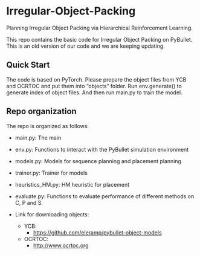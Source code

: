 # Irregular-Object-Packing
Planning Irregular Object Packing via Hierarchical Reinforcement Learning.

This repo contains the basic code for Irregular Object Packing on PyBullet. 
This is an old version of our code and we are keeping updating.

## Quick Start

The code is based on PyTorch. Please prepare the object files from YCB and OCRTOC and put them into “objects” folder. Run env.generate() to generate index of object files. And then run main.py to train the model. 

 
## Repo organization 

The repo is organized as follows:
-	main.py: The main 
-	env.py: Functions to interact with the PyBullet simulation environment
-   models.py: Models for sequence planning and placement planning
-   trainer.py: Trainer for models
-   heuristics_HM.py: HM heuristic for placement
-   evaluate.py: Functions to evaluate performance of different methods on C, P and S.

- Link for downloading objects:
  - YCB:
	- https://github.com/eleramp/pybullet-object-models
  - OCRTOC:
    - http://www.ocrtoc.org
